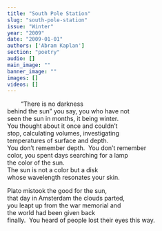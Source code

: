 ```yaml
---
title: "South Pole Station"
slug: "south-pole-station"
issue: "Winter"
year: "2009"
date: "2009-01-01"
authors: ['Abram Kaplan']
section: "poetry"
audio: []
main_image: ""
banner_image: ""
images: []
videos: []
---
```

        “There is no darkness  
behind the sun” you say, you who have not  
seen the sun in months, it being winter.  
You thought about it once and couldn’t  
stop, calculating volumes, investigating  
temperatures of surface and depth.  
You don’t remember depth.  You don’t remember  
color, you spent days searching for a lamp  
the color of the sun.  
The sun is not a color but a disk  
whose wavelength resonates your skin.

Plato mistook the good for the sun,  
that day in Amsterdam the clouds parted,  
you leapt up from the war memorial and  
the world had been given back  
finally.  You heard of people lost their eyes this way.  
  


